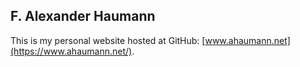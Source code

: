 ## F. Alexander Haumann

This is my personal website hosted at GitHub: [www.ahaumann.net](https://www.ahaumann.net/).

